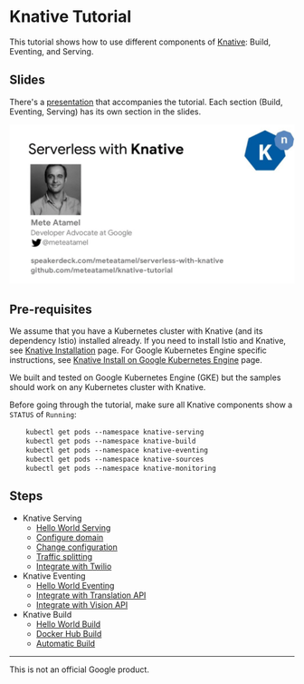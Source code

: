 # Knative Tutorial

This tutorial shows how to use different components of [Knative](https://github.com/knative/docs): Build, Eventing, and Serving. 

## Slides

There's a [presentation](https://speakerdeck.com/meteatamel/serverless-with-knative) that accompanies the tutorial. Each section (Build, Eventing, Serving) has its own section in the slides.

[![Serverless with Knative](./docs/images/serverless-with-knative.png)](https://speakerdeck.com/meteatamel/serverless-with-knative)

## Pre-requisites
We assume that you have a Kubernetes cluster with Knative (and its dependency Istio) installed already. If you need to install Istio and Knative, see [Knative Installation](https://github.com/knative/docs/blob/master/install/README.md) page. For Google Kubernetes Engine specific instructions, see [Knative Install on Google Kubernetes Engine](https://github.com/knative/docs/blob/master/install/Knative-with-GKE.md) page. 

We built and tested on Google Kubernetes Engine (GKE) but the samples should work on any Kubernetes cluster with Knative.   

Before going through the tutorial, make sure all Knative components show a `STATUS` of `Running`:

```
    kubectl get pods --namespace knative-serving
    kubectl get pods --namespace knative-build
    kubectl get pods --namespace knative-eventing
    kubectl get pods --namespace knative-sources
    kubectl get pods --namespace knative-monitoring
```

## Steps

* Knative Serving
   * [Hello World Serving](docs/01-helloworldserving.md)
   * [Configure domain](docs/02-configuredomain.md)
   * [Change configuration](docs/03-changeconfig.md)
   * [Traffic splitting](docs/04-trafficsplitting.md)
   * [Integrate with Twilio](docs/05-twiliointegration.md)
* Knative Eventing 
   * [Hello World Eventing](docs/06-helloworldeventing.md)
   * [Integrate with Translation API](docs/07-translationeventing.md)
   * [Integrate with Vision API](docs/08-visioneventing.md)
* Knative Build
   * [Hello World Build](docs/09-helloworldbuild.md)
   * [Docker Hub Build](docs/10-dockerbuild.md)
   * [Automatic Build](docs/11-autobuild.md)
-------

This is not an official Google product.
